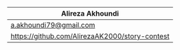 | Alireza Akhoundi                                |
| -------------------------------------------- |
| a.akhoundi79@gmail.com                   |
| https://github.com/AlirezaAK2000/story-contest |
